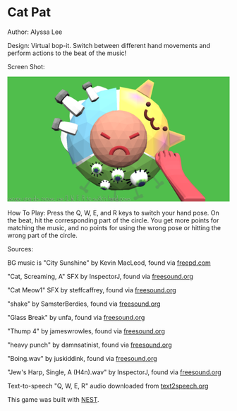 # Cat Pat

Author: Alyssa Lee

Design: Virtual bop-it. Switch between different hand movements and perform actions to the beat of the music! 

Screen Shot:

![Screen Shot](screenshot.png)

How To Play:
Press the Q, W, E, and R keys to switch your hand pose. On the beat, hit the corresponding part of the circle. You get more points for matching the music, and no points for using the wrong pose or hitting the wrong part of the circle. 

Sources: 

BG music is "City Sunshine" by Kevin MacLeod, found via [freepd.com](https://freepd.com/upbeat.php)

"Cat, Screaming, A" SFX by InspectorJ, found via [freesound.org](https://freesound.org/people/InspectorJ/sounds/415209/)

"Cat Meow1" SFX by steffcaffrey, found via [freesound.org](https://freesound.org/people/steffcaffrey/sounds/262312/)

"shake" by SamsterBerdies, found via [freesound.org](https://freesound.org/people/SamsterBirdies/sounds/368607/)

"Glass Break" by unfa, found via [freesound.org](https://freesound.org/people/unfa/sounds/221528/)

"Thump 4" by jameswrowles, found via [freesound.org](https://freesound.org/people/jameswrowles/sounds/380638/)

"heavy punch" by damnsatinist, found via [freesound.org](https://freesound.org/people/damnsatinist/sounds/493913/)

"Boing.wav" by juskiddink, found via [freesound.org](https://freesound.org/people/juskiddink/sounds/140867/)

"Jew's Harp, Single, A (H4n).wav" by InspectorJ, found via [freesound.org](https://freesound.org/people/InspectorJ/sounds/411493/)

Text-to-speech "Q, W, E, R" audio downloaded from [text2speech.org](https://www.text2speech.org/)

This game was built with [NEST](NEST.md).

